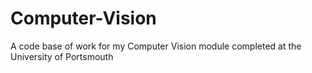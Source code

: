 # Computer-Vision
A code base of work for my Computer Vision module completed at the University of Portsmouth
